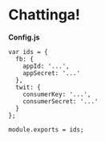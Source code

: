 Chattinga!
==========

**Config.js**

    var ids = {
      fb: {
        appId: '...',
        appSecret: '...'
      },
      twit: {
        consumerKey: '...',
        consumerSecret: '...'
      }
    };
    
    module.exports = ids;

